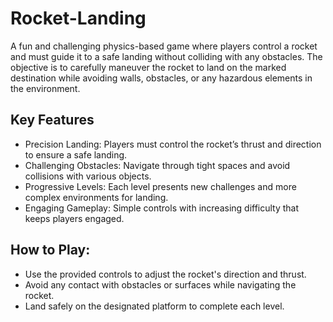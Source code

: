# Rocket-Landing
A fun and challenging physics-based game where players control a rocket and must guide it to a safe landing without colliding with any obstacles. 
The objective is to carefully maneuver the rocket to land on the marked destination while avoiding walls, obstacles, or any hazardous elements in the environment.

## Key Features
* Precision Landing: Players must control the rocket’s thrust and direction to ensure a safe landing.
* Challenging Obstacles: Navigate through tight spaces and avoid collisions with various objects.
* Progressive Levels: Each level presents new challenges and more complex environments for landing.
* Engaging Gameplay: Simple controls with increasing difficulty that keeps players engaged.

## How to Play:
* Use the provided controls to adjust the rocket's direction and thrust.<br/>
* Avoid any contact with obstacles or surfaces while navigating the rocket.<br/>
* Land safely on the designated platform to complete each level.<br/>
